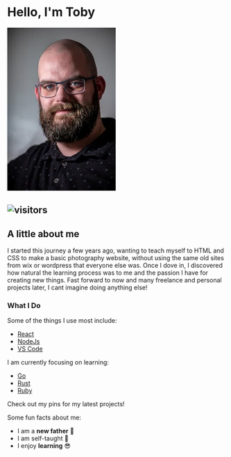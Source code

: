 # Hello, I'm Toby

![ ](./headshot.jpg)

<!-- ## ![visitors](https://visitor-badge.glitch.me/badge?page_id=lrth06&left_color=green&right_color=blue) -->
## ![visitors](https://view-counter.tobyhagan.com/?user=lrth06&icon=true)

## A little about me

I started this journey a few years ago, wanting to teach myself to HTML and CSS to make a basic photography website, without using the same old sites from wix or wordpress that everyone else was. Once I dove in, I discovered how natural the learning process was to me and the passion I have for creating new things. Fast forward to now and many freelance and personal projects later, I cant imagine doing anything else!

### What I Do

Some of the things I use most include:

- [React](https://github.com/facebook/react)
- [NodeJs](https://github.com/nodejs/node)
- [VS Code](https://github.com/microsoft/vscode)

I am currently focusing on learning:

- [Go](https://github.com/golang/go)
- [Rust](https://github.com/rust-lang/rust)
- [Ruby](https://github.com/ruby/ruby)

Check out my pins for my latest projects!

Some fun facts about me:

- I am a **new father** :baby:
- I am self-taught :muscle:
- I enjoy **learning** :sunglasses:
